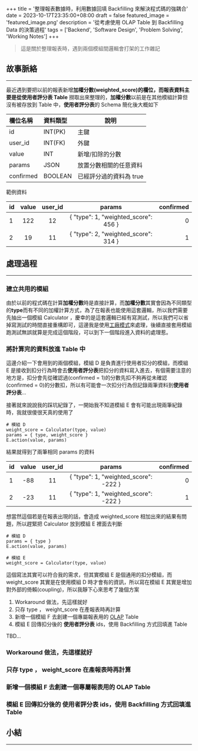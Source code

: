 +++
title = '整理報表數據時，利用數據回填 Backfilling 來解決程式碼的強耦合'
date = 2023-10-17T23:35:00+08:00
draft = false
featured_image = 'featured_image.png'
description = '從考慮使用 OLAP Table 到 Backfilling Data 的決策過程'
tags = ['Backend', 'Software Design', 'Problem Solving', 'Working Notes']
+++
> 這是關於整理報表時，遇到兩個模組間邏輯會打架的工作雜記
## 故事脈絡
---
最近遇到要把以前的報表新增**加權分數(weighted_score)**的欄位，而報表資料主要是從**使用者評分表 Table** 撈取出來整理的，**加權分數**以前是在其他模組計算但沒有被存放到 Table 中，**使用者評分表**的 Schema 簡化後大概如下

| 欄位名稱    | 資料類型 | 說明                          |
|:-----------|:-------|-------------------------------|
| id         | INT(PK) | 主鍵                          |
| user_id    | INT(FK) | 外鍵                          |
| value      | INT     | 新增/扣除的分數                 |
| params     | JSON    | 放置分數相關的任意資料           |
| confirmed  | BOOLEAN | 已經評分過的資料為 true         |

範例資料

| id | value | user_id | params                               |  confirmed   |
|----|:-----:|:-------:|:------------------------------------:|-------------:|
| 1  | 122   | 12      | { "type": 1, "weighted_score": 456 } | 0            |
| 2  | 19    | 11      | { "type": 2, "weighted_score": 314 } | 1            |

## 處理過程
---
### 建立共用的模組
由於以前的程式碼在計算**加權分數**時是直接計算，而**加權分數**其實會因為不同類型的**type**而有不同的加權計算方式，為了在報表也能使用這套邏輯，所以我們需要先抽出一個模組 Calculator ，慶幸的是這套邏輯已經有寫測試，所以我們可以省掉寫測試的時間直接重構即可，這邊我是使用[工廠模式](https://en.wikipedia.org/wiki/Factory_method_pattern)來處理，後續直接套用模組跑測試無誤就算是完成這個階段，可以到下一個階段進入資料的處理惹。
### 將計算完的資料放進 Table 中
這邊介紹一下會用到的兩個模組，模組 D 是負責進行使用者扣分的模組，而模組 E 是接收到扣分行為時會去**使用者評分表**把扣分的資料寫入進去，有個需要注意的地方是，扣分會先從確認過(confirmed = 1)的分數先扣不夠再從未確認(confirmed = 0)的分數扣，所以有可能會一次扣分行為但記錄兩筆資料到**使用者評分表**...

接著就來說說我的踩坑紀錄了，一開始我不知道模組 E 會有可能出現兩筆紀錄時，我就很傻很天真的使用了
```
# 模組 D
weight_score = Calculator(type, value)
params = { type, weight_score }
E.action(value, params)
```
結果就得到了兩筆相同 params 的資料

| id | value | user_id | params                                 |  confirmed   |
|----|:-----:|:-------:|:--------------------------------------:|-------------:|
| 1  | -88    | 11      | { "type": 1, "weighted_score": -222 } | 0            |
| 2  | -23    | 11      | { "type": 1, "weighted_score": -222 } | 1            |

想當然這個若是在報表出現的話，會造成 weighted_score 相加出來的結果有問題，所以趕緊把 Calculator 放到模組 E 裡面去判斷
```
# 模組 D
params = { type }
E.action(value, params)

# 模組 E
weight_score = Calculator(type, value)
```

這個寫法其實可以符合我的需求，但其實模組 E 是個通用的扣分模組，而 weight_score 其實是在使用模組 D 時才會有的資訊，所以寫在模組 E 其實是增加對外部的倚賴(coupling)，所以我靜下心來思考了幾個方案

1) Workaround 做法，先這樣就好
2) 只存 type ， weight_score 在產報表時再計算
3) 新增一個模組 F 去創建一個專屬報表用的 [OLAP](https://en.wikipedia.org/wiki/Online_analytical_processing) Table
4) 模組 E 回傳扣分後的 **使用者評分表** ids，使用 Backfilling 方式回填進 Table

TBD...

### Workaround 做法，先這樣就好

### 只存 type ， weight_score 在產報表時再計算

### 新增一個模組 F 去創建一個專屬報表用的 OLAP Table

### 模組 E 回傳扣分後的 **使用者評分表** ids，使用 Backfilling 方式回填進 Table

## 小結
---

